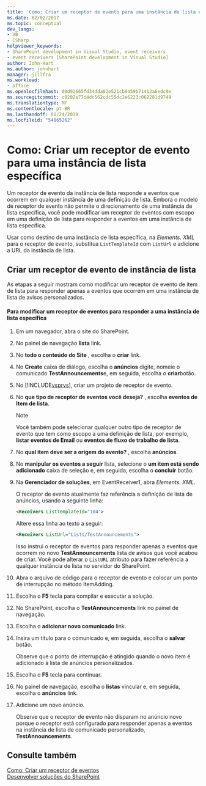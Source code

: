 ```yaml
---
title: 'Como: Criar um receptor de evento para uma instância de lista específica | Microsoft Docs'
ms.date: 02/02/2017
ms.topic: conceptual
dev_langs:
- VB
- CSharp
helpviewer_keywords:
- SharePoint development in Visual Studio, event receivers
- event receivers [SharePoint development in Visual Studio]
author: John-Hart
ms.author: johnhart
manager: jillfra
ms.workload:
- office
ms.openlocfilehash: 00d92665fd34dda82e521cb8459b71412a6edc9e
ms.sourcegitcommit: c0202a77d4dc562cdc55dc2e6223c062281d9749
ms.translationtype: MT
ms.contentlocale: pt-BR
ms.lasthandoff: 01/24/2019
ms.locfileid: "54865262"
---
```

# <a name="how-to-create-an-event-receiver-for-a-specific-list-instance"></a>Como: Criar um receptor de evento para uma instância de lista específica
  Um receptor de evento da instância de lista responde a eventos que ocorrem em qualquer instância de uma definição de lista. Embora o modelo de receptor de evento não permite o direcionamento de uma instância de lista específica, você pode modificar um receptor de eventos com escopo em uma definição de lista para responder a eventos em uma instância de lista específica.  
  
 Usar como destino de uma instância de lista específica, na *Elements. XML* para o receptor de evento, substitua `ListTemplateId` com `ListUrl` e adicione a URL da instância de lista.  
  
## <a name="create-a-list-instance-event-receiver"></a>Criar um receptor de evento de instância de lista  
 As etapas a seguir mostram como modificar um receptor de evento de item de lista para responder apenas a eventos que ocorrem em uma instância de lista de avisos personalizados.  
  
#### <a name="to-modify-an-event-receiver-to-respond-to-a-specific-list-instance"></a>Para modificar um receptor de eventos para responder a uma instância de lista específica  
  
1.  Em um navegador, abra o site do SharePoint.  
  
2.  No painel de navegação **lista** link.  
  
3.  No **todo o conteúdo do Site** , escolha o **criar** link.  
  
4.  No **Create** caixa de diálogo, escolha o **anúncios** digite, nomeie o comunicado **TestAnnouncements**e, em seguida, escolha o **criar**botão.  
  
5.  No [!INCLUDE[vsprvs](../sharepoint/includes/vsprvs-md.md)], criar um projeto de receptor de evento.  
  
6.  No **que tipo de receptor de eventos você deseja?** , escolha **eventos de Item de lista**.  
  
    > [!NOTE]  
    >  Você também pode selecionar qualquer outro tipo de receptor de evento que tem como escopo a uma definição de lista, por exemplo, **listar eventos de Email** ou **eventos de fluxo de trabalho de lista**.  
  
7.  No **qual item deve ser a origem do evento?** , escolha **anúncios**.  
  
8.  No **manipular os eventos a seguir** lista, selecione o **um item está sendo adicionado** caixa de seleção e, em seguida, escolha o **concluir** botão.  
  
9. Na **Gerenciador de soluções**, em EventReceiver1, abra *Elements. XML*.  
  
     O receptor de evento atualmente faz referência a definição de lista de anúncios, usando a seguinte linha:  
  
    ```xml  
    <Receivers ListTemplateId="104">  
    ```  
  
     Altere essa linha ao texto a seguir:  
  
    ```xml  
    <Receivers ListUrl="Lists/TestAnnouncements">  
    ```  
  
     Isso instrui o receptor de eventos para responder apenas a eventos que ocorrem no novo **TestAnnouncements** lista de avisos que você acabou de criar. Você pode alterar o `ListURL` atributo para fazer referência a qualquer instância de lista no servidor do SharePoint.  
  
10. Abra o arquivo de código para o receptor de evento e colocar um ponto de interrupção no método ItemAdding.  
  
11. Escolha o **F5** tecla para compilar e executar a solução.  
  
12. No SharePoint, escolha o **TestAnnouncements** link no painel de navegação.  
  
13. Escolha o **adicionar novo comunicado** link.  
  
14. Insira um título para o comunicado e, em seguida, escolha o **salvar** botão.  
  
     Observe que o ponto de interrupção é atingido quando o novo item é adicionado à lista de anúncios personalizados.  
  
15. Escolha o **F5** tecla para continuar.  
  
16. No painel de navegação, escolha o **listas** vincular e, em seguida, escolha o **anúncios** link.  
  
17. Adicione um novo anúncio.  
  
     Observe que o receptor de evento não disparam no anúncio novo porque o receptor está configurado para responder apenas a eventos na instância de lista de comunicado personalizado, **TestAnnouncements**.  
  
## <a name="see-also"></a>Consulte também
 [Como: Criar um receptor de eventos](../sharepoint/how-to-create-an-event-receiver.md)   
 [Desenvolver soluções do SharePoint](../sharepoint/developing-sharepoint-solutions.md)  
